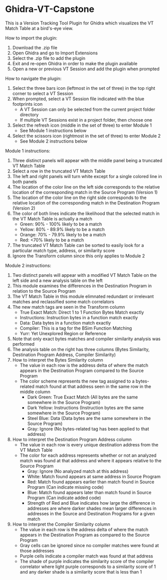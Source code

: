 # Ghidra-VT-Capstone
This is a Version Tracking Tool Plugin for Ghidra which visualizes the VT Match Table at a bird's-eye view.

How to import the plugin:
1) Download the .zip file
2) Open Ghidra and go to Import Extensions
3) Select the .zip file to add the plugin
4) Exit and re-open Ghidra in order to make the plugin available
5) Open a new or previous VT Session and add the plugin when prompted

How to navigate the plugin:
1) Select the three bars icon (leftmost in the set of three) in the top right corner to select a VT Session
2) When prompted, select a VT Session file indicated with the blue footprints icon
   * A VT Session can only be selected from the current project folder directory
   * If multiple VT Sessions exist in a project folder, then choose one
3) Select the refresh icon (middle in the set of three) to enter Module 1
   * See Module 1 instructions below
4) Select the scissors icon (rightmost in the set of three) to enter Module 2
   * See Module 2 instructions below

Module 1 instructions:
1) Three distinct panels will appear with the middle panel being a truncated VT Match Table
2) Select a row in the truncated VT Match Table
3) The left and right panels will turn white except for a single colored line in both panels
4) The location of the color line on the left side corresponds to the relative location of
   the corresponding match in the Source Program (Version 1)
5) The location of the color line on the right side corresponds to the relative location of
   the corresponding match in the Destination Program (Version 2) 
6) The color of both lines indicate the likelihood that the selected match in the VT Match Table is actually a match
   * Green:  90% - 100% likely to be a match
   * Yellow: 80% - 89.9% likely to be a match
   * Orange: 70% - 79.9% likely to be a match
   * Red:    <70% likely to be a match
7) The truncated VT Match Table can be sorted to easily look for a particular match type, address, or similarity score
8) Ignore the Transform column since this only applies to Module 2

Module 2 instructions:
1) Two distinct panels will appear with a modified VT Match Table on the left side and a new analysis table on the left
2) This module examines the differences in the Destination Program in relation to the Source Program
3) The VT Match Table in this module elimnated redundant or irrelevant matches and reclassified some match correlators
4) The new match tags are seen in the Transform column
   * True Exact Match: Direct 1 to 1 Function Bytes Match exactly
   * Instructions: Instruction bytes in a function match exactly
   * Data: Data bytes in a function match exactly
   * Compiler: This is a tag for the BSim Function Matching
   * Yurr: Yet Unexplored Region or Reference
5) Note that only exact bytes matches and compiler similarity analysis was performed
6) The analysis table on the right has three columns (Bytes Similarity, Destination Program Address, Compiler Similarity)
7) How to interpret the Bytes Similarity column
   * The value in each row is the address delta of where the match appears
     in the Destination Program compared to the Source Program
   * The color scheme represents the new tag assigned to a bytes-related match
     found at that address seen in the same row in the middle column
     * Dark Green: True Exact Match (All bytes are the same somewhere in the Source Program)
     * Dark Yellow: Instructions (Instruction bytes are the same somewhere in the Source Program)
     * Steel Blue: Data (Data bytes are the same somewhere in the Source Program)
     * Gray: Ignore (No bytes-related tag has been applied to that address)
9) How to interpret the Destination Program Address column
   * The value in each row is every unique destination address from the VT Match Table
   * The color for each address represents whether or not an analyzed match was found at
     that address and where it appears relative to the Source Program
     * Gray: Ignore (No analyzed match at this address)
     * White: Match found appears at same address in Source Program
     * Red: Match found appears earlier than match found in Source Program (Can indicate missing code)
     * Blue: Match found appears later than match found in Source Program (Can indicate added code)
     * Strength of Red and Blue indicates how large the difference in addresses are where darker
       shades mean larger differences in addresses in the Source and Destination Programs for a given match
11) How to interpret the Compiler Similarity column
    *  The value in each row is the address delta of where the match appears in the Destination Program
       as compared to the Source Program
    * Gray cells can be ignored since no compiler matches were found at those addresses
    * Purple cells indicate a compiler match was found at that address
    * The shade of purple indicates the similarity score of the compiler correlator where light purple
      corresponds to a similarity score of 1 and any darker shade is a similarity score that is less than 1
